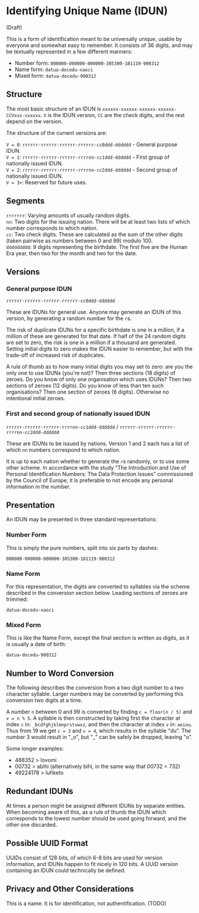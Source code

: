 # Identifying Unique Name (IDUN)

(Draft)

This is a form of identification meant to be universally unique, usable by everyone and somewhat easy to remember. It consists of 36 digits, and may be textually represented in a few different manners:

- Number form: `000000-000000-000000-305300-181119-900312`
- Name form: `datua-docedu-xaoci`
- Mixed form: `datua-docedu-900312`

## Structure 

The most basic structure of an IDUN is `xxxxxx-xxxxxx-xxxxxx-xxxxxx-CCVxxx-xxxxxx`. `V` is the IDUN version, `CC` are the check digits, and the rest depend on the version.

The structure of the current versions are:

`V = 0`: `rrrrrr-rrrrrr-rrrrrr-rrrrrr-cc0ddd-dddddd` - General purpose IDUN.  
`V = 1`: `rrrrrr-rrrrrr-rrrrrr-rrrrnn-cc1ddd-dddddd` - First group of nationally issued IDUN.  
`V = 2`: `rrrrrr-rrrrrr-rrrrrr-rrrrnn-cc2ddd-dddddd` - Second group of nationally issued IDUN.  
`V = 3+`: Reserved for future uses.

## Segments

`rrrrrrr`: Varying amounts of usually random digits.  
`nn`: Two digits for the issuing nation. There will be at least two lists of which number corresponds to which nation.  
`cc`: Two check digits. These are calculated as the sum of the other digits (taken pairwise as numbers between 0 and 99) modulo 100.  
`ddddddddd`: 9 digits representing the birthdate. The first five are the Human Era year, then two for the month and two for the date.

## Versions

### General purpose IDUN

`rrrrrr-rrrrrr-rrrrrr-rrrrrr-cc0ddd-dddddd`

These are IDUNs for general use. Anyone may generate an IDUN of this version, by generating a random number for the `r`s.

The risk of duplicate IDUNs for a specific birthdate is one in a million, if a million of these are generated for that date. If half of the 24 random digits are set to zero, the risk is one in a million if a thousand are generated. Setting initial digits to zero makes the IDUN easier to remember, but with the trade-off of increased risk of duplicates.

A rule of thumb as to how many initial digits you may set to zero: are you the only one to use IDUNs (you're not)? Then three sections (18 digits) of zeroes. Do you know of only one organisation which uses IDUNs? Then two sections of zeroes (12 digits). Do you know of less than ten such organisations? Then one section of zeroes (6 digits). Otherwise no intentional initial zeroes.

### First and second group of nationally issued IDUN

`rrrrrr-rrrrrr-rrrrrr-rrrrnn-cc1ddd-dddddd` / `rrrrrr-rrrrrr-rrrrrr-rrrrnn-cc2ddd-dddddd`

These are IDUNs to be issued by nations. Version 1 and 2 each has a list of which `nn` numbers correspond to which nation.

It is up to each nation whether to generate the `r`s randomly, or to use some other scheme. In accordance with the study "The Introduction and Use of Personal Identification Numbers: The Data Protection Issues" commissioned by the Council of Europe, it is preferable to not encode any personal information in the number.

## Presentation

An IDUN may be presented in three standard representations:

### Number Form

This is simply the pure numbers, split into six parts by dashes:

`000000-000000-000000-305300-181119-900312`

### Name Form

For this representation, the digits are converted to syllables via the scheme described in the conversion section below. Leading sections of zeroes are trimmed:

`datua-docedu-xaoci`

### Mixed Form

This is like the Name Form, except the final section is written as digits, as it is usually a date of birth:

`datua-docedu-900312`

## Number to Word Conversion

The following describes the conversion from a two digit number to a two character syllable. Larger numbers may be converted by performing this conversion two digits at a time.

A number `n` between 0 and 99 is converted by finding `c = floor(n / 5)` and `v = n % 5`. A syllable is then constructed by taking first the character at index `c` in: `_bcdfghjklmnprstvwxz`, and then the character at index `v` in: `aeiou`. Thus from 19 we get `c = 3` and `v = 4`, which results in the syllable "du". The number 3 would result in "\_o", but "\_" can be safely be dropped, leaving "o".

Some longer examples:
- 488352 > lovomi
- 00732 > abihi (alternatively bihi, in the same way that 00732 = 732)
- 49224178 > lufiketo

## Redundant IDUNs

At times a person might be assigned different IDUNs by separate entities. When becoming aware of this, as a rule of thumb the IDUN which corresponds to the lowest number should be used going forward, and the other one discarded.

## Possible UUID Format

UUIDs consist of 128 bits, of which 6-8 bits are used for version information, and IDUNs happen to fit nicely in 120 bits. A UUID version containing an IDUN could technically be defined.

## Privacy and Other Considerations

This is a name. It is for identification, not authentification. (TODO)
